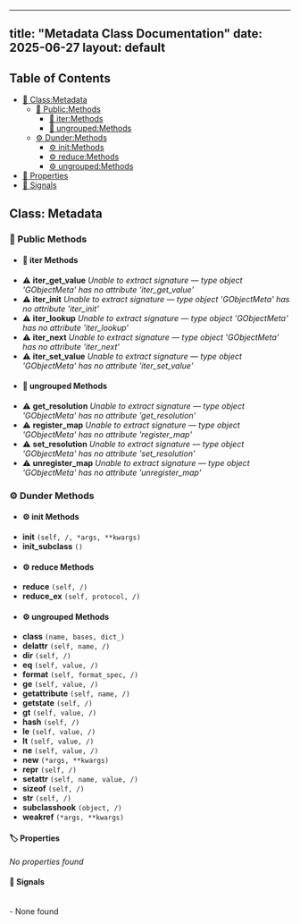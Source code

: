 <!-- Formatted by A³BS formatter.py -->
<!-- Generated by A³BS document.py -->
---
title: "Metadata Class Documentation"
date: 2025-06-27
layout: default
---

## Table of Contents
- [🔧 Class:Metadata](#class-metadata)
  - [ 🔹 Public:Methods](#public-methods)
    - [ 🔹 iter:Methods](#iter-methods)
    - [ 🔹 ungrouped:Methods](#ungrouped-methods)
  - [ ⚙ Dunder:Methods](#dunder-methods)
    - [ ⚙ init:Methods](#init-methods)
    - [ ⚙ reduce:Methods](#reduce-methods)
    - [ ⚙ ungrouped:Methods](#ungrouped-methods)
- [🔧 Properties](#properties-)
- [🔧 Signals](#signals-)
## Class: Metadata
### 🔹 Public Methods
<a name="public-methods"></a>
- #### 🔹 iter Methods
<a name="iter-methods"></a>
  - ⚠️ **iter_get_value** _Unable to extract signature — type object 'GObjectMeta' has no attribute 'iter_get_value'_<br>
  - ⚠️ **iter_init** _Unable to extract signature — type object 'GObjectMeta' has no attribute 'iter_init'_<br>
  - ⚠️ **iter_lookup** _Unable to extract signature — type object 'GObjectMeta' has no attribute 'iter_lookup'_<br>
  - ⚠️ **iter_next** _Unable to extract signature — type object 'GObjectMeta' has no attribute 'iter_next'_<br>
  - ⚠️ **iter_set_value** _Unable to extract signature — type object 'GObjectMeta' has no attribute 'iter_set_value'_<br>
- #### 🔹 ungrouped Methods
<a name="ungrouped-methods"></a>
  - ⚠️ **get_resolution** _Unable to extract signature — type object 'GObjectMeta' has no attribute 'get_resolution'_<br>
  - ⚠️ **register_map** _Unable to extract signature — type object 'GObjectMeta' has no attribute 'register_map'_<br>
  - ⚠️ **set_resolution** _Unable to extract signature — type object 'GObjectMeta' has no attribute 'set_resolution'_<br>
  - ⚠️ **unregister_map** _Unable to extract signature — type object 'GObjectMeta' has no attribute 'unregister_map'_<br>
### ⚙ Dunder Methods
<a name="dunder-methods"></a>
- #### ⚙ init Methods
<a name="init-methods"></a>
  - **__init__** `(self, /, *args, **kwargs)`<br>
  - **__init_subclass__** `()`<br>
- #### ⚙ reduce Methods
<a name="reduce-methods"></a>
  - **__reduce__** `(self, /)`<br>
  - **__reduce_ex__** `(self, protocol, /)`<br>
- #### ⚙ ungrouped Methods
<a name="ungrouped-methods"></a>
  - **__class__** `(name, bases, dict_)`<br>
  - **__delattr__** `(self, name, /)`<br>
  - **__dir__** `(self, /)`<br>
  - **__eq__** `(self, value, /)`<br>
  - **__format__** `(self, format_spec, /)`<br>
  - **__ge__** `(self, value, /)`<br>
  - **__getattribute__** `(self, name, /)`<br>
  - **__getstate__** `(self, /)`<br>
  - **__gt__** `(self, value, /)`<br>
  - **__hash__** `(self, /)`<br>
  - **__le__** `(self, value, /)`<br>
  - **__lt__** `(self, value, /)`<br>
  - **__ne__** `(self, value, /)`<br>
  - **__new__** `(*args, **kwargs)`<br>
  - **__repr__** `(self, /)`<br>
  - **__setattr__** `(self, name, value, /)`<br>
  - **__sizeof__** `(self, /)`<br>
  - **__str__** `(self, /)`<br>
  - **__subclasshook__** `(object, /)`<br>
  - **__weakref__** `(*args, **kwargs)`<br>
#### 🏷️ Properties
<a name="properties-"></a>
_No properties found_
<br>
#### 📣 Signals
<a name="signals-"></a>
<br>- None found
<br>